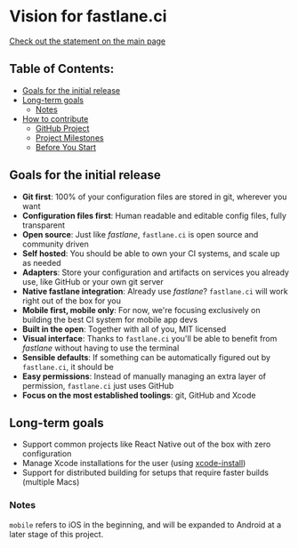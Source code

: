 # Vision for fastlane.ci

[Check out the statement on the main page](/README.md#statement)

## Table of Contents:
- [Goals for the initial release](#goals-for-the-initial-release)
- [Long-term goals](#long-term-goals)
  * [Notes](#notes)
- [How to contribute](https://github.com/fastlane/ci/blob/master/CONTRIBUTING.md#contributing)
  * [GitHub Project](https://github.com/fastlane/ci/blob/master/CONTRIBUTING.md#github-project)
  * [Project Milestones](https://github.com/fastlane/ci/blob/master/CONTRIBUTING.md#project-milestones)
  * [Before You Start](https://github.com/fastlane/ci/blob/master/CONTRIBUTING.md#before-you-start)

## Goals for the initial release

- **Git first**: 100% of your configuration files are stored in git, wherever you want
- **Configuration files first**: Human readable and editable config files, fully transparent
- **Open source**: Just like _fastlane_, `fastlane.ci` is open source and community driven
- **Self hosted**: You should be able to own your CI systems, and scale up as needed
- **Adapters**: Store your configuration and artifacts on services you already use, like GitHub or your own git server
- **Native fastlane integration**: Already use _fastlane_? `fastlane.ci` will work right out of the box for you
- **Mobile first, mobile only**: For now, we're focusing exclusively on building the best CI system for mobile app devs
- **Built in the open**: Together with all of you, MIT licensed
- **Visual interface**: Thanks to `fastlane.ci` you'll be able to benefit from _fastlane_ without having to use the terminal
- **Sensible defaults**: If something can be automatically figured out by `fastlane.ci`, it should be
- **Easy permissions**: Instead of manually managing an extra layer of permission, `fastlane.ci` just uses GitHub
- **Focus on the most established toolings**: git, GitHub and Xcode

## Long-term goals

- Support common projects like React Native out of the box with zero configuration
- Manage Xcode installations for the user (using [xcode-install](https://github.com/KrauseFx/xcode-install))
- Support for distributed building for setups that require faster builds (multiple Macs)

### Notes

`mobile` refers to iOS in the beginning, and will be expanded to Android at a later stage of this project.
